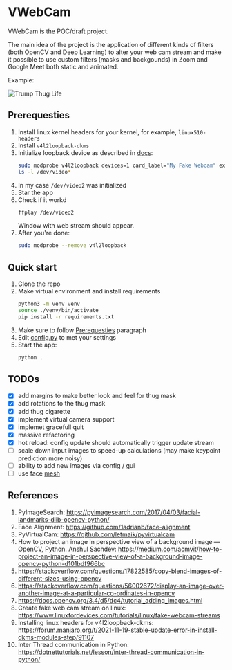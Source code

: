 # VWebCam

VWebCam is the POC/draft project.

The main idea of the project is the application of different kinds of filters (both OpenCV and Deep Learning) to alter your web cam stream and make it possible to use custom filters (masks and backgounds) in Zoom and Google Meet both static and animated.

Example:

![Trump Thug Life](https://media4.giphy.com/media/qUE3BDOjSt31viH1Pf/giphy.gif)

## Prerequesties
1. Install linux kernel headers for your kernel, for example, `linux510-headers`
2. Install `v4l2loopback-dkms`
3. Initialize loopback device as described in [docs](https://github.com/umlaeute/v4l2loopback#options):
   ```bash
   sudo modprobe v4l2loopback devices=1 card_label="My Fake Webcam" exclusive_caps=1
   ls -l /dev/video*
   ```
4. In my case `/dev/video2` was initialized
5. Star the app
6. Check if it workd
   ```bash
   ffplay /dev/video2
   ```
   Window with web stream should appear.
7. After you're done:
   ```bash  
   sudo modprobe --remove v4l2loopback
   ```

## Quick start

1. Clone the repo
2. Make virtual environment and install requirements
   ```bash
   python3 -m venv venv
   source ./venv/bin/activate
   pip install -r requirements.txt
   ```
3. Make sure to follow [Prerequesties](#Prerequesties) paragraph
4. Edit [config.py](config.py) to met your settings
5. Start the app:
   ```bash
   python .
   ```

## TODOs
- [x] add margins to make better look and feel for thug mask
- [x] add rotations to the thug mask
- [x] add thug cigarette
- [x] implement virtual camera support
- [x] implemet gracefull quit
- [x] massive refactoring
- [x] hot reload: config update should automatically trigger update stream
- [ ] scale down input images to speed-up calculations (may make keypoint prediction more noisy)
- [ ] ability to add new images via config / gui
- [ ] use face [mesh](https://google.github.io/mediapipe/solutions/face_mesh.html)

## References
1. PyImageSearch: https://pyimagesearch.com/2017/04/03/facial-landmarks-dlib-opencv-python/
2. Face Alignment: https://github.com/1adrianb/face-alignment
3. PyVirtualCam: https://github.com/letmaik/pyvirtualcam
4. How to project an image in perspective view of a background image — OpenCV, Python. Anshul Sachdev: https://medium.com/acmvit/how-to-project-an-image-in-perspective-view-of-a-background-image-opencv-python-d101bdf966bc
5. https://stackoverflow.com/questions/17822585/copy-blend-images-of-different-sizes-using-opencv
6. https://stackoverflow.com/questions/56002672/display-an-image-over-another-image-at-a-particular-co-ordinates-in-opencv
7. https://docs.opencv.org/3.4/d5/dc4/tutorial_adding_images.html
8. Create fake web cam stream on linux: https://www.linuxfordevices.com/tutorials/linux/fake-webcam-streams
9. Installing linux headers for v4l2loopback-dkms: https://forum.manjaro.org/t/2021-11-19-stable-update-error-in-install-dkms-modules-step/91107
10. Inter Thread communication in Python: https://dotnettutorials.net/lesson/inter-thread-communication-in-python/